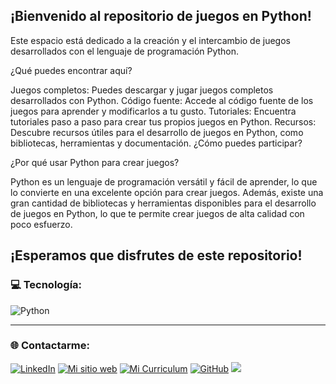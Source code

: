 ## ¡Bienvenido al repositorio de juegos en Python!

Este espacio está dedicado a la creación y el intercambio de juegos desarrollados con el lenguaje de programación Python. 

¿Qué puedes encontrar aquí?

Juegos completos: Puedes descargar y jugar juegos completos desarrollados con Python.
Código fuente: Accede al código fuente de los juegos para aprender y modificarlos a tu gusto.
Tutoriales: Encuentra tutoriales paso a paso para crear tus propios juegos en Python.
Recursos: Descubre recursos útiles para el desarrollo de juegos en Python, como bibliotecas, herramientas y documentación.
¿Cómo puedes participar?

¿Por qué usar Python para crear juegos?

Python es un lenguaje de programación versátil y fácil de aprender, lo que lo convierte en una excelente opción para crear juegos. 
Además, existe una gran cantidad de bibliotecas y herramientas disponibles para el desarrollo de juegos en Python, lo que te permite crear juegos de alta calidad con poco esfuerzo.

## ¡Esperamos que disfrutes de este repositorio!


### 💻 Tecnología:
![Python](https://img.shields.io/badge/python-3670A0?style=for-the-badge&logo=python&logoColor=ffdd54) 


----

### 🌐 Contactarme:
[![LinkedIn](https://img.shields.io/badge/LinkedIn-%230077B5.svg?logo=linkedin&logoColor=white)](https://linkedin.com/in/![Linkedin](https://www.linkedin.com/in/berisvilmauricio/)) [![Mi sitio web](https://img.shields.io/badge/Mi%20sitio%20web-8A2BE2)](https://berisvilmauricio.ar/) [![Mi Curriculum](https://img.shields.io/badge/Mi%20Curriculum%20-grey)](https://github.com/MBerisvil/MBerisvil/files/14909121/Berisvil.Mauricio.pdf)
[![GitHub](https://img.shields.io/badge/GitHub-%230077B5.svg?logo=GitHub&logoColor=white)](https://github.com/MBerisvil/)
[![](https://visitcount.itsvg.in/api?id=MBerisvil&icon=0&color=0)](https://visitcount.itsvg.in)
